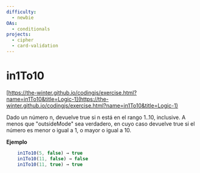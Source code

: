 ```yaml
---
difficulty:
  - newbie
OAs:
  - conditionals
projects:
  - cipher
  - card-validation
---
```


# in1To10

[https://the-winter.github.io/codingjs/exercise.html?name=in1To10&title=Logic-1](https://the-winter.github.io/codingjs/exercise.html?name=in1To10&title=Logic-1)

Dado un número n, devuelve true si n está en el rango 1..10,
inclusive. A menos que "outsideMode" sea verdadero, en cuyo
caso devuelve true si el número es menor o igual a 1, o mayor
o igual a 10.

__Ejemplo__

```js
    in1To10(5, false) → true
    in1To10(11, false) → false
    in1To10(11, true) → true
```
